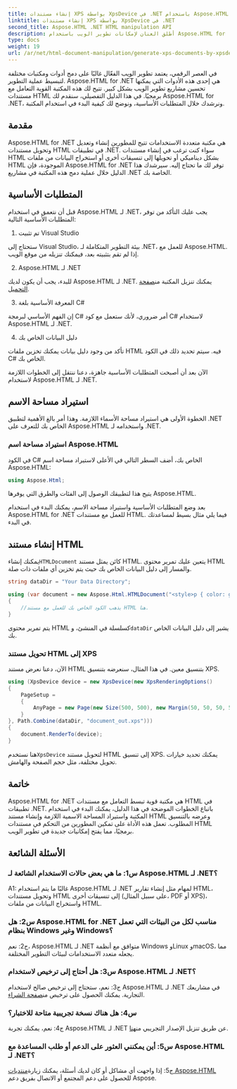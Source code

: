 ```yaml
---
title: إنشاء مستندات XPS بواسطة XpsDevice في .NET باستخدام Aspose.HTML
linktitle: إنشاء مستندات XPS بواسطة XpsDevice في .NET
second_title: Aspose.HTML .NET HTML manipulation API
description: أطلق العنان لإمكانات تطوير الويب باستخدام Aspose.HTML for .NET. أنشئ مستندات HTML وحولها وتعامل معها بسهولة.
type: docs
weight: 19
url: /ar/net/html-document-manipulation/generate-xps-documents-by-xpsdevice/
---
```


في العصر الرقمي، يعتمد تطوير الويب الفعّال غالبًا على دمج أدوات ومكتبات مختلفة لتبسيط عملية التطوير. Aspose.HTML for .NET هي إحدى هذه الأدوات التي يمكنها تحسين مشاريع تطوير الويب بشكل كبير. تتيح لك هذه المكتبة القوية التعامل مع مستندات HTML برمجيًا. في هذا الدليل التفصيلي، سنقدم لك Aspose.HTML for .NET، ونرشدك خلال المتطلبات الأساسية، ونوضح لك كيفية البدء في استخدام المكتبة.

## مقدمة

Aspose.HTML for .NET هي مكتبة متعددة الاستخدامات تتيح للمطورين إنشاء وتعديل وتحويل مستندات HTML في تطبيقات .NET. سواء كنت ترغب في إنشاء مستندات HTML بشكل ديناميكي أو تحويلها إلى تنسيقات أخرى أو استخراج البيانات من ملفات HTML الموجودة، فإن Aspose.HTML for .NET توفر لك ما تحتاج إليه. سيرشدك هذا الدليل خلال عملية دمج هذه المكتبة في مشاريع .NET الخاصة بك.

## المتطلبات الأساسية

قبل أن نتعمق في استخدام Aspose.HTML لـ .NET، يجب عليك التأكد من توفر المتطلبات الأساسية التالية:

1. تم تثبيت Visual Studio

ستحتاج إلى Visual Studio، بيئة التطوير المتكاملة لـ .NET، للعمل مع Aspose.HTML. إذا لم تقم بتثبيته بعد، فيمكنك تنزيله من موقع الويب.

2. Aspose.HTML لـ .NET

 للبدء، يجب أن يكون لديك Aspose.HTML لـ .NET. يمكنك تنزيل المكتبة من[صفحة التحميل](https://releases.aspose.com/html/net/).

3. المعرفة الأساسية بلغة C#

إن الفهم الأساسي لبرمجة C# أمر ضروري، لأنك ستعمل مع كود C# لاستخدام Aspose.HTML لـ .NET.

4. دليل البيانات الخاص بك

تأكد من وجود دليل بيانات يمكنك تخزين ملفات HTML فيه. سيتم تحديد ذلك في الكود C# الخاص بك.

الآن بعد أن أصبحت المتطلبات الأساسية جاهزة، دعنا ننتقل إلى الخطوات اللازمة لاستخدام Aspose.HTML لـ .NET.

## استيراد مساحة الاسم

الخطوة الأولى هي استيراد مساحة الأسماء اللازمة. وهذا أمر بالغ الأهمية لتطبيق .NET الخاص بك للتعرف على Aspose.HTML واستخدامه لـ .NET.

### استيراد مساحة اسم Aspose.HTML

في الكود C# الخاص بك، أضف السطر التالي في الأعلى لاستيراد مساحة اسم Aspose.HTML:

```csharp
using Aspose.Html;
```

يتيح هذا لتطبيقك الوصول إلى الفئات والطرق التي يوفرها Aspose.HTML.

بعد وضع المتطلبات الأساسية واستيراد مساحة الاسم، يمكنك البدء في استخدام Aspose.HTML for .NET للعمل مع مستندات HTML. فيما يلي مثال بسيط لمساعدتك في البدء.

## إنشاء مستند HTML

 يمكنك إنشاء`HTMLDocument` كائن يمثل مستند HTML. يتعين عليك تمرير محتوى HTML والمسار إلى دليل البيانات الخاص بك حيث يتم تخزين أي ملفات ذات صلة.

```csharp
string dataDir = "Your Data Directory";

using (var document = new Aspose.Html.HTMLDocument("<style>p { color: green; }</style><p>my first paragraph</p>", dataDir))
{
    //يذهب الكود الخاص بك للعمل مع مستند HTML هنا.
}
```

 يتم تمرير محتوى HTML كسلسلة في المنشئ، و`dataDir` يشير إلى دليل البيانات الخاص بك.

### تحويل مستند HTML إلى XPS

الآن، دعنا نعرض مستند HTML بتنسيق معين. في هذا المثال، سنعرضه بتنسيق XPS.

```csharp
using (XpsDevice device = new XpsDevice(new XpsRenderingOptions()
{
    PageSetup =
    {
        AnyPage = new Page(new Size(500, 500), new Margin(50, 50, 50, 50))
    }
}, Path.Combine(dataDir, "document_out.xps")))
{
    document.RenderTo(device);
}
```

 هنا نستخدم`XpsDevice` لتحويل مستند HTML إلى تنسيق XPS. يمكنك تحديد خيارات تحويل مختلفة، مثل حجم الصفحة والهامش.

## خاتمة

Aspose.HTML for .NET هي مكتبة قوية تبسط التعامل مع مستندات HTML في تطبيقات .NET. باتباع الخطوات الموضحة في هذا الدليل، يمكنك البدء في استخدام المكتبة واستيراد المساحة الاسمية اللازمة وإنشاء مستند HTML وعرضه بالتنسيق المطلوب. تعمل هذه الأداة على تمكين المطورين من التحكم في مستندات HTML برمجيًا، مما يفتح إمكانيات جديدة في تطوير الويب.

## الأسئلة الشائعة

### س1: ما هي بعض حالات الاستخدام الشائعة لـ Aspose.HTML لـ .NET؟

A1: غالبًا ما يتم استخدام Aspose.HTML لـ .NET لمهام مثل إنشاء تقارير HTML، وتحويل مستندات HTML إلى تنسيقات أخرى (على سبيل المثال، PDF أو XPS)، واستخراج البيانات من ملفات HTML.

### س2: هل Aspose.HTML for .NET مناسب لكل من البيئات التي تعمل بنظام Windows وغير Windows؟

ج2: نعم، Aspose.HTML لـ .NET متوافق مع أنظمة Windows وLinux وmacOS، مما يجعله متعدد الاستخدامات لبيئات التطوير المختلفة.

### س3: هل أحتاج إلى ترخيص لاستخدام Aspose.HTML لـ .NET؟

 ج3: نعم، ستحتاج إلى ترخيص صالح لاستخدام Aspose.HTML لـ .NET في مشاريعك التجارية. يمكنك الحصول على ترخيص من[صفحة الشراء](https://purchase.aspose.com/buy).

### س4: هل هناك نسخة تجريبية متاحة للاختبار؟

 ج4: نعم، يمكنك تجربة Aspose.HTML لـ .NET عن طريق تنزيل الإصدار التجريبي من[هنا](https://releases.aspose.com/).

### س5: أين يمكنني العثور على الدعم أو طلب المساعدة مع Aspose.HTML لـ .NET؟

 ج5: إذا واجهت أي مشاكل أو كان لديك أسئلة، يمكنك زيارة[منتديات Aspose.HTML](https://forum.aspose.com/) للحصول على دعم المجتمع أو الاتصال بفريق دعم Aspose.
